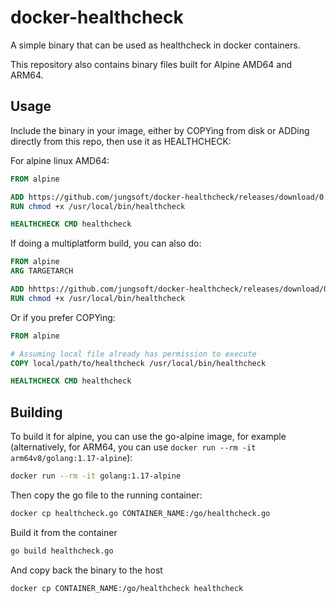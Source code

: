 # docker-healthcheck

A simple binary that can be used as healthcheck in docker containers.

This repository also contains binary files built for Alpine AMD64 and ARM64.

## Usage

Include the binary in your image, either by COPYing from disk or ADDing directly from this repo, then use it as HEALTHCHECK:

For alpine linux AMD64:

```Dockerfile
FROM alpine

ADD https://github.com/jungsoft/docker-healthcheck/releases/download/0.1.0/healthcheck_alpine_amd64 /usr/local/bin/healthcheck
RUN chmod +x /usr/local/bin/healthcheck

HEALTHCHECK CMD healthcheck
```

If doing a multiplatform build, you can also do:
```Dockerfile
FROM alpine
ARG TARGETARCH

ADD hhttps://github.com/jungsoft/docker-healthcheck/releases/download/0.1.0/healthcheck_alpine_$TARGETARCH /usr/local/bin/healthcheck
RUN chmod +x /usr/local/bin/healthcheck
```

Or if you prefer COPYing:

```Dockerfile
FROM alpine

# Assuming local file already has permission to execute
COPY local/path/to/healthcheck /usr/local/bin/healthcheck

HEALTHCHECK CMD healthcheck
```

## Building

To build it for alpine, you can use the go-alpine image, for example (alternatively, for ARM64, you can use `docker run --rm -it arm64v8/golang:1.17-alpine`):

```bash
docker run --rm -it golang:1.17-alpine
```

Then copy the go file to the running container:

```bash
docker cp healthcheck.go CONTAINER_NAME:/go/healthcheck.go
```

Build it from the container

```bash
go build healthcheck.go
```

And copy back the binary to the host

```bash
docker cp CONTAINER_NAME:/go/healthcheck healthcheck
```
